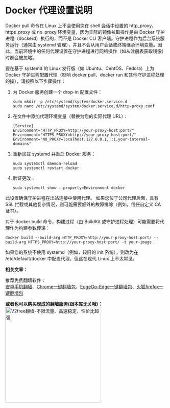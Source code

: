 # Docker 代理设置说明

Docker pull 命令在 Linux 上不会使用您在 shell 会话中设置的 http_proxy、https_proxy 或 no_proxy 环境变量，因为实际的镜像拉取操作是由 Docker 守护进程（dockerd）执行的，而不是 Docker CLI 客户端。守护进程作为后台系统服务运行（通常由 systemd 管理），并且不会从用户会话或终端继承环境变量。因此，当前环境中的任何代理设置在守护进程进行网络操作（如从注册表获取镜像）时都会被忽略。

要在基于 systemd 的 Linux 发行版（如 Ubuntu、CentOS、Fedora）上为 Docker 守护进程配置代理（影响 docker pull、docker run 和其他守护进程处理的操），请按照以下步骤操作：

1. 为 Docker 服务创建一个 drop-in 配置文件：
   ```
   sudo mkdir -p /etc/systemd/system/docker.service.d
   sudo nano /etc/systemd/system/docker.service.d/http-proxy.conf
   ```

2. 在文件中添加代理环境变量（替换为您的实际代理 URL）：
   ```
   [Service]
   Environment="HTTP_PROXY=http://your-proxy-host:port/"
   Environment="HTTPS_PROXY=http://your-proxy-host:port/"
   Environment="NO_PROXY=localhost,127.0.0.1,::1,your-internal-domains"
   ```

3. 重新加载 systemd 并重启 Docker 服务：
   ```
   sudo systemctl daemon-reload
   sudo systemctl restart docker
   ```

4. 验证更改：
   ```
   sudo systemctl show --property=Environment docker
   ```

此设置确保守护进程在出站连接中使用代理。 如果您位于公司代理后面，具有 SSL 拦截或其他复杂情况，则可能需要额外的故障排除（例如，信任自定义 CA 证书）。

对于 docker build 命令，构建过程（由 BuildKit 或守护进程处理）可能需要将代理作为构建参数传递：
```
docker build --build-arg HTTP_PROXY=http://your-proxy-host:port/ --build-arg HTTPS_PROXY=http://your-proxy-host:port/ -t your-image .
```
如果您的系统不使用 systemd（例如，较旧的 init 系统），则改为在 /etc/default/docker 中配置代理，但这在现代 Linux 上不太常见。

**相关文章：**

推荐免费翻墙软件：<br>
<a href="https://github.com/bannedbook/fanqiang/wiki/%E5%AE%89%E5%8D%93%E7%BF%BB%E5%A2%99%E8%BD%AF%E4%BB%B6">安卓手机翻墙</a>、<a href="https://github.com/bannedbook/fanqiang/wiki/Chrome%E4%B8%80%E9%94%AE%E7%BF%BB%E5%A2%99%E5%8C%85" class="wiki-page-link">Chrome一键翻墙包</a>、<a href="https://github.com/bannedbook/fanqiang/tree/master/EdgeGo" target="_blank">EdgeGo-Edge一键翻墙包</a>、<a href="https://github.com/bannedbook/fanqiang/wiki/%E7%81%AB%E7%8B%90firefox%E4%B8%80%E9%94%AE%E7%BF%BB%E5%A2%99%E5%8C%85" class="wiki-page-link">火狐firefox一键翻墙包</a><br>

<b>或者也可以购买现成的翻墙服务(跟本库无关哦)：</b><br>
<a href="https://github.com/bannedbook/fanqiang/wiki/V2ray%E6%9C%BA%E5%9C%BA"><img src="https://raw.githubusercontent.com/bannedbook/fanqiang/master/v2ss/images/v2free.jpg" height="300" alt="V2free翻墙-不限流量、高速稳定、性价比超强"></a>
